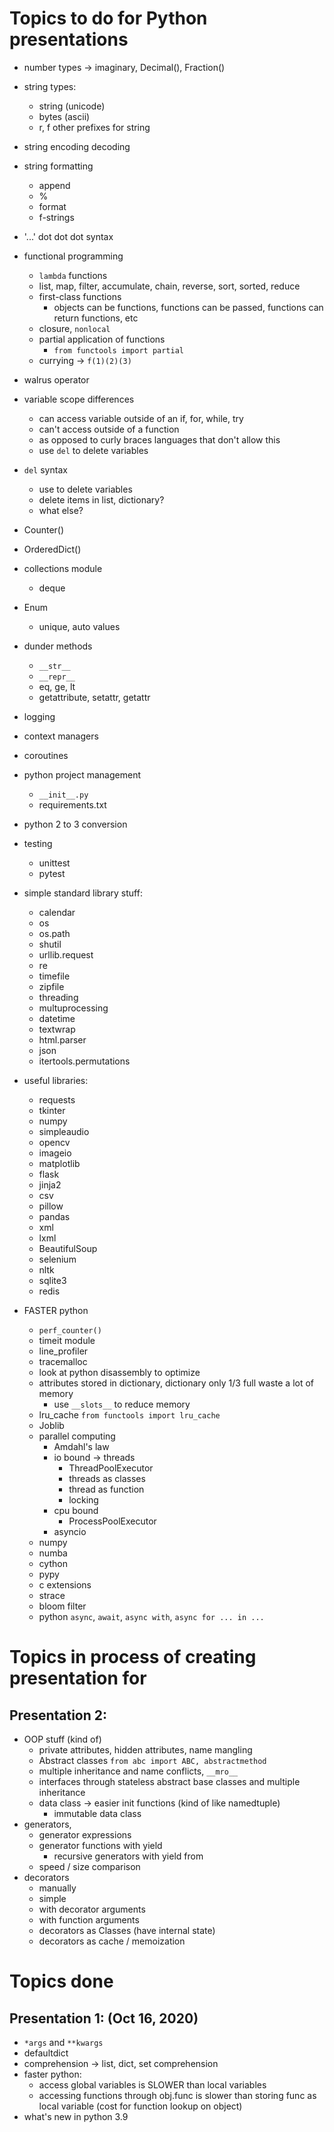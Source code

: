 # Topics to do for Python presentations

* number types -> imaginary, Decimal(), Fraction()

* string types:
	* string (unicode)
	* bytes (ascii)
	* r, f other prefixes for string

* string encoding decoding

* string formatting
	* append
	* %
	* format
	* f-strings

* '...' dot dot dot syntax

* functional programming
	* `lambda` functions
	* list, map, filter, accumulate, chain, reverse, sort, sorted, reduce
	* first-class functions
		* objects can be functions, functions can be passed, functions can return functions, etc
	* closure, `nonlocal`
	* partial application of functions
		* `from functools import partial`
	* currying -> `f(1)(2)(3)`

* walrus operator

* variable scope differences
	* can access variable outside of an if, for, while, try
	* can't access outside of a function
	* as opposed to curly braces languages that don't allow this
	* use `del` to delete variables

* `del` syntax
	* use to delete variables
	* delete items in list, dictionary?
	* what else?

* Counter()
* OrderedDict()
* collections module
	* deque
* Enum
	* unique, auto values
* dunder methods
	* `__str__`
	* `__repr__`
	* eq, ge, lt
	* getattribute, setattr, getattr
* logging
* context managers
* coroutines
* python project management
	* `__init__.py`
	* requirements.txt

* python 2 to 3 conversion
* testing
	* unittest
	* pytest
* simple standard library stuff:
	* calendar
	* os
	* os.path
	* shutil
	* urllib.request
	* re
	* timefile
	* zipfile
	* threading
	* multuprocessing
	* datetime
	* textwrap
	* html.parser
	* json
	* itertools.permutations
* useful libraries:
	* requests
	* tkinter
	* numpy
	* simpleaudio
	* opencv
	* imageio
	* matplotlib
	* flask
	* jinja2
	* csv
	* pillow
	* pandas
	* xml
	* lxml
	* BeautifulSoup
	* selenium
	* nltk
	* sqlite3
	* redis
* FASTER python
	* `perf_counter()`
	* timeit module
	* line_profiler
	* tracemalloc
	* look at python disassembly to optimize
	* attributes stored in dictionary, dictionary only 1/3 full waste a lot of memory
		* use `__slots__` to reduce memory
	* lru_cache `from functools import lru_cache`
	* Joblib
	* parallel computing
		* Amdahl's law
		* io bound -> threads
			* ThreadPoolExecutor
			* threads as classes
			* thread as function
			* locking
		* cpu bound
			* ProcessPoolExecutor
		* asyncio
	* numpy
	* numba
	* cython
	* pypy
	* c extensions
	* strace
	* bloom filter
	* python `async`, `await`, `async with`, `async for ... in ...`



# Topics in process of creating presentation for

## Presentation 2:
* OOP stuff (kind of)
	* private attributes, hidden attributes, name mangling
	* Abstract classes `from abc import ABC, abstractmethod`
	* multiple inheritance and name conflicts, `__mro__`
	* interfaces through stateless abstract base classes and multiple inheritance
	* data class -> easier init functions (kind of like namedtuple)
		* immutable data class
* generators,
	* generator expressions
	* generator functions with yield
		* recursive generators with yield from
	* speed / size comparison
* decorators
	* manually
	* simple
	* with decorator arguments
	* with function arguments
	* decorators as Classes (have internal state)
	* decorators as cache / memoization



# Topics done

## Presentation 1: (Oct 16, 2020)
* `*args` and `**kwargs`
* defaultdict
* comprehension -> list, dict, set comprehension
* faster python:
	* access global variables is SLOWER than local variables
	* accessing functions through obj.func is slower than storing func as local variable (cost for function lookup on object)
* what's new in python 3.9

